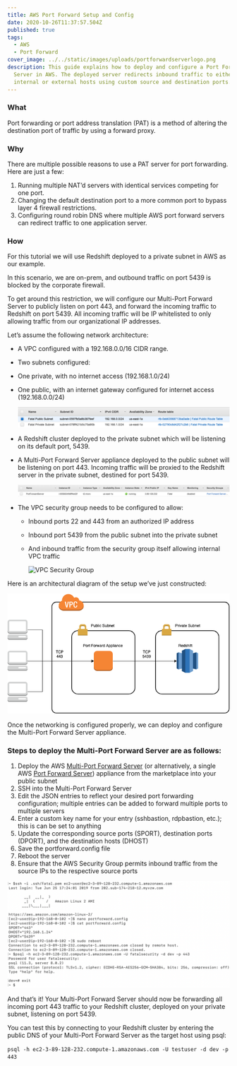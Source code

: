 ```yaml
---
title: AWS Port Forward Setup and Config
date: 2020-10-26T11:37:57.504Z
published: true
tags:
  - AWS
  - Port Forward
cover_image: ../../static/images/uploads/portforwardserverlogo.png
description: This guide explains how to deploy and configure a Port Forward
  Server in AWS. The deployed server redirects inbound traffic to either
  internal or external hosts using custom source and destination ports.
---
```

### **What**

Port forwarding or port address translation (PAT) is a method of altering the destination port of traffic by using a forward proxy.

### **Why**

There are multiple possible reasons to use a PAT server for port forwarding. Here are just a few:

1. Running multiple NAT’d servers with identical services competing for one port.
2. Changing the default destination port to a more common port to bypass layer 4 firewall restrictions.
3. Configuring round robin DNS where multiple AWS port forward servers can redirect traffic to one application server.

### **How**

For this tutorial we will use Redshift deployed to a private subnet in AWS as our example.

In this scenario, we are on-prem, and outbound traffic on port 5439 is blocked by the corporate firewall.

To get around this restriction, we will configure our Multi-Port Forward Server to publicly listen on port 443, and forward the incoming traffic to Redshift on port 5439. All incoming traffic will be IP whitelisted to only allowing traffic from our organizational IP addresses.

Let’s assume the following network architecture:

* A VPC configured with a 192.168.0.0/16 CIDR range.
* Two subnets configured:
* One private, with no internet access (192.168.1.0/24)
* One public, with an internet gateway configured for internet access (192.168.0.0/24)

    

  ![Subnets](../../static/images/uploads/portforward-subnets.png)
* A Redshift cluster deployed to the private subnet which will be listening on its default port, 5439.
* A Multi-Port Forward Server appliance deployed to the public subnet will be listening on port 443. Incoming traffic will be proxied to the Redshift server in the private subnet, destined for port 5439.

    

  ![Deployed Port Forward Server](../../static/images/uploads/deployedportforwardserver.png)
* The VPC security group needs to be configured to allow:

  * Inbound ports 22 and 443 from an authorized IP address
  * Inbound port 5439 from the public subnet into the private subnet
  * And inbound traffic from the security group itself allowing internal VPC traffic

    ![VPC Security Group](../../static/images/uploads/vpcsecuritygroup.png)

Here is an architectural diagram of the setup we’ve just constructed:

![Port Forward Diagram](../../static/images/uploads/portforwarddiagram.png)

Once the networking is configured properly, we can deploy and configure the Multi-Port Forward Server appliance.

### Steps to deploy the Multi-Port Forward Server are as follows:

1. Deploy the AWS [Multi-Port Forward Server](https://aws.amazon.com/marketplace/pp/Fatal-Security-Multi-Port-Forward-Server/B086QWQQXX) (or alternatively, a single AWS [Port Forward Server](https://aws.amazon.com/marketplace/pp/B07TDD4LM6)) appliance from the marketplace into your public subnet
2. SSH into the Multi-Port Forward Server
3. Edit the JSON entries to reflect your desired port forwarding configuration; multiple entries can be added to forward multiple ports to multiple servers
4. Enter a custom key name for your entry (sshbastion, rdpbastion, etc.); this is can be set to anything
5. Update the corresponding source ports (SPORT), destination ports (DPORT), and the destination hosts (DHOST)
6. Save the portforward.config file
7. Reboot the server
8. Ensure that the AWS Security Group permits inbound traffic from the source IPs to the respective source ports

![Port Forwarding Working](../../static/images/uploads/loggedinconfiguredloggedout.png)

And that’s it! Your Multi-Port Forward Server should now be forwarding all incoming port 443 traffic to your Redshift cluster, deployed on your private subnet, listening on port 5439.

You can test this by connecting to your Redshift cluster by entering the public DNS of your Multi-Port Forward Server as the target host using psql:

`psql -h ec2-3-89-128-232.compute-1.amazonaws.com -U testuser -d dev -p 443`
